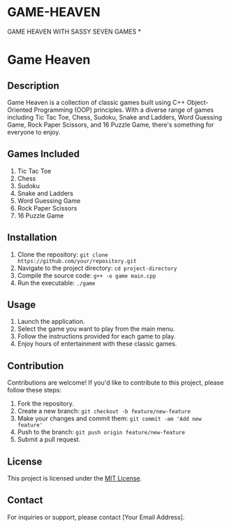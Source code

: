 # GAME-HEAVEN
GAME HEAVEN WITH SASSY SEVEN GAMES *
# Game Heaven

## Description
Game Heaven is a collection of classic games built using C++ Object-Oriented Programming (OOP) principles. With a diverse range of games including Tic Tac Toe, Chess, Sudoku, Snake and Ladders, Word Guessing Game, Rock Paper Scissors, and 16 Puzzle Game, there's something for everyone to enjoy.

## Games Included
1. Tic Tac Toe
2. Chess
3. Sudoku
4. Snake and Ladders
5. Word Guessing Game
6. Rock Paper Scissors
7. 16 Puzzle Game

## Installation
1. Clone the repository: `git clone https://github.com/your/repository.git`
2. Navigate to the project directory: `cd project-directory`
3. Compile the source code: `g++ -o game main.cpp`
4. Run the executable: `./game`

## Usage
1. Launch the application.
2. Select the game you want to play from the main menu.
3. Follow the instructions provided for each game to play.
4. Enjoy hours of entertainment with these classic games.

## Contribution
Contributions are welcome! If you'd like to contribute to this project, please follow these steps:
1. Fork the repository.
2. Create a new branch: `git checkout -b feature/new-feature`
3. Make your changes and commit them: `git commit -am 'Add new feature'`
4. Push to the branch: `git push origin feature/new-feature`
5. Submit a pull request.

## License
This project is licensed under the [MIT License](https://opensource.org/licenses/MIT).

## Contact
For inquiries or support, please contact [Your Email Address].

